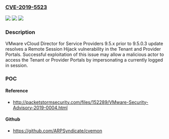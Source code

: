### [CVE-2019-5523](https://cve.mitre.org/cgi-bin/cvename.cgi?name=CVE-2019-5523)
![](https://img.shields.io/static/v1?label=Product&message=VMware%20vCloud%20Director%20for%20Service%20Providers%20(vCD)&color=blue)
![](https://img.shields.io/static/v1?label=Version&message=9.5.x%20before%209.5.0.3%20&color=brightgreen)
![](https://img.shields.io/static/v1?label=Vulnerability&message=Remote%20Session%20Hijack%20vulnerability&color=brightgreen)

### Description

VMware vCloud Director for Service Providers 9.5.x prior to 9.5.0.3 update resolves a Remote Session Hijack vulnerability in the Tenant and Provider Portals. Successful exploitation of this issue may allow a malicious actor to access the Tenant or Provider Portals by impersonating a currently logged in session.

### POC

#### Reference
- http://packetstormsecurity.com/files/152289/VMware-Security-Advisory-2019-0004.html

#### Github
- https://github.com/ARPSyndicate/cvemon

